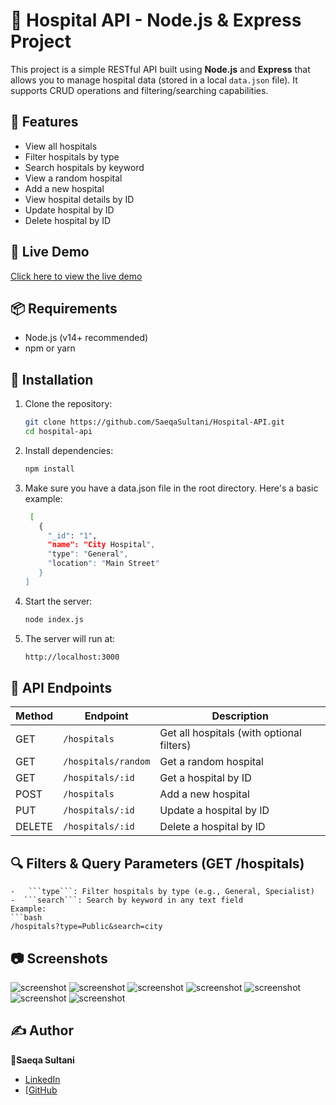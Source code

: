 # 🏥 Hospital API - Node.js & Express Project

This project is a simple RESTful API built using **Node.js** and **Express** that allows you to manage hospital data (stored in a local `data.json` file). It supports CRUD operations and filtering/searching capabilities.

## 🚀 Features

- View all hospitals
- Filter hospitals by type
- Search hospitals by keyword
- View a random hospital
- Add a new hospital
- View hospital details by ID
- Update hospital by ID
- Delete hospital by ID

## 🚀 Live Demo
   [Click here to view the live demo](https://your-live-demo-link.com)
## 📦 Requirements

- Node.js (v14+ recommended)
- npm or yarn

## 🔧 Installation

1. Clone the repository:
   ```bash
   git clone https://github.com/SaeqaSultani/Hospital-API.git
   cd hospital-api
   
2. Install dependencies:
   ```bash
   npm install

3. Make sure you have a data.json file in the root directory. Here's a basic example:
   ```bash
    [
      {
        "_id": "1",
        "name": "City Hospital",
        "type": "General",
        "location": "Main Street"
      }
   ]   

4. Start the server:
   ```bash
   node index.js
5. The server will run at:
   ```bash
   http://localhost:3000

## 📡 API Endpoints
  | Method | Endpoint            | Description                               |
  | ------ | ------------------- | ----------------------------------------- |
  | GET    | `/hospitals`        | Get all hospitals (with optional filters) |
  | GET    | `/hospitals/random` | Get a random hospital                     |
  | GET    | `/hospitals/:id`    | Get a hospital by ID                      |
  | POST   | `/hospitals`        | Add a new hospital                        |
  | PUT    | `/hospitals/:id`    | Update a hospital by ID                   |
  | DELETE | `/hospitals/:id`    | Delete a hospital by ID                   |


## 🔍 Filters & Query Parameters (GET /hospitals)
    -   ```type```: Filter hospitals by type (e.g., General, Specialist)
    -  ```search```: Search by keyword in any text field
    Example:
    ```bash
    /hospitals?type=Public&search=city

## 📷 Screenshots
   ![screenshot](./public/images/1.PNG)
   ![screenshot](./public/images/2.PNG)
   ![screenshot](./public/images/3.PNG)
   ![screenshot](./public/images/4.PNG)
   ![screenshot](./public/images/5.PNG)
   ![screenshot](./public/images/6.PNG)
   ![screenshot](./public/images/7.PNG)

## ✍️ Author
   **👤Saeqa Sultani**  
   - [LinkedIn](https://www.linkedin.com/in/saeqa-sultani/)  
   - [[GitHub](https://github.com/SaeqaSultani)
   

